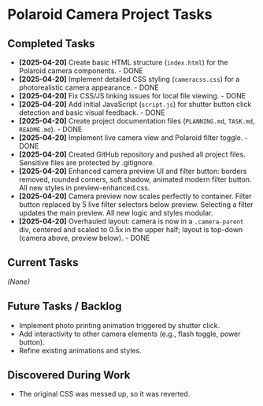 # Polaroid Camera Project Tasks

## Completed Tasks
-   **[2025-04-20]** Create basic HTML structure (`index.html`) for the Polaroid camera components. - DONE
-   **[2025-04-20]** Implement detailed CSS styling (`cameracss.css`) for a photorealistic camera appearance. - DONE
-   **[2025-04-20]** Fix CSS/JS linking issues for local file viewing. - DONE
-   **[2025-04-20]** Add initial JavaScript (`script.js`) for shutter button click detection and basic visual feedback. - DONE
-   **[2025-04-20]** Create project documentation files (`PLANNING.md`, `TASK.md`, `README.md`). - DONE
-   **[2025-04-20]** Implement live camera view and Polaroid filter toggle. - DONE
-   **[2025-04-20]** Created GitHub repository and pushed all project files. Sensitive files are protected by .gitignore.
-   **[2025-04-20]** Enhanced camera preview UI and filter button: borders removed, rounded corners, soft shadow, animated modern filter button. All new styles in preview-enhanced.css.
-   **[2025-04-20]** Camera preview now scales perfectly to container. Filter button replaced by 5 live filter selectors below preview. Selecting a filter updates the main preview. All new logic and styles modular.
-   **[2025-04-20]** Overhauled layout: camera is now in a `.camera-parent` div, centered and scaled to 0.5x in the upper half; layout is top-down (camera above, preview below). - DONE

## Current Tasks
*(None)*

## Future Tasks / Backlog
-   Implement photo printing animation triggered by shutter click.
-   Add interactivity to other camera elements (e.g., flash toggle, power button).
-   Refine existing animations and styles.

## Discovered During Work
-   The original CSS was messed up, so it was reverted.
